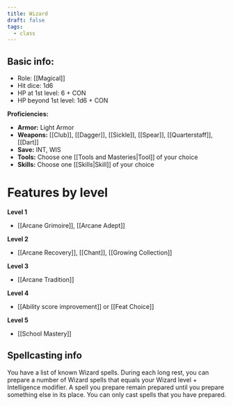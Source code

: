 ```yaml
---
title: Wizard
draft: false
tags:
  - class
---
```

## Basic info:

- Role: [[Magical]]
- Hit dice: 1d6
- HP at 1st level: 6 + CON
- HP beyond 1st level: 1d6 + CON

**Proficiencies:**
- **Armor:** Light Armor
- **Weapons:** [[Club]], [[Dagger]], [[Sickle]], [[Spear]], [[Quarterstaff]], [[Dart]]
- **Save:** INT, WIS
- **Tools:** Choose one [[Tools and Masteries|Tool]] of your choice
- **Skills:** Choose one [[Skills|Skill]] of your choice

# Features by level
**Level 1**
- [[Arcane Grimoire]], [[Arcane Adept]]

**Level 2**
- [[Arcane Recovery]], [[Chant]], [[Growing Collection]]

**Level 3**
- [[Arcane Tradition]]

**Level 4**
- [[Ability score improvement]] or [[Feat Choice]]

**Level 5**
- [[School Mastery]]


## Spellcasting info
You have a list of known Wizard spells. During each long rest, you can prepare a number of Wizard spells that equals your Wizard level + Intelligence modifier. A spell you prepare remain prepared until you prepare something else in its place. You can only cast spells that you have prepared. 